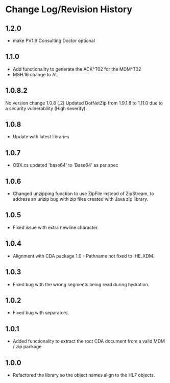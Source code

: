 # Change Log/Revision History

1.2.0 
-----
* make PV1.9 Consulting Doctor optional

1.1.0 
-----
* Add functionality to generate the ACK^T02 for the MDM^T02
* MSH.16 change to AL

1.0.8.2
-------
No version change 1.0.8 (.2)
Updated DotNetZip from 1.9.1.8 to 1.11.0 due to a security vulnerability (High severity). 

1.0.8 
-----
* Update with latest libraries

1.0.7
-----
* OBX.cs updated 'base64' to 'Base64' as per spec

1.0.6
-----
* Changed unzipping function to use ZipFile instead of ZipStream, to address an unzip bug with zip files created with Java zip library.

1.0.5
-----
* Fixed issue with extra newline character.

1.0.4
-----
* Alignment with CDA package 1.0 - Pathname not fixed to IHE_XDM.

1.0.3
-----
* Fixed bug with the wrong segments being read during hydration.

1.0.2
-----
* Fixed bug with separators.

1.0.1
-----
* Added functionality to extract the root CDA document from a valid MDM / zip package

1.0.0 
-----
* Refactored the library so the object names align to the HL7 objects.



